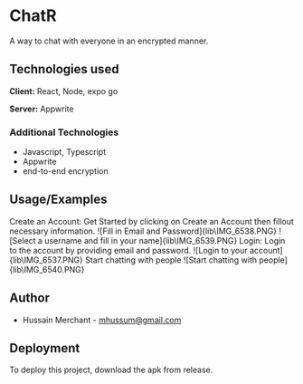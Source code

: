 
# ChatR

A way to chat with everyone in an encrypted manner. 

## Technologies used

**Client:** React, Node, expo go

**Server:** Appwrite

### Additional Technologies

- Javascript, Typescript
- Appwrite
- end-to-end encryption 



## Usage/Examples

Create an Account: Get Started by clicking on Create an Account then fillout necessary information.
![Fill in Email and Password]{lib\IMG_6538.PNG}
![Select a username and fill in your name]{lib\IMG_6539.PNG}
Login: Login to the account by providing email and password.
![Login to your account]{lib\IMG_6537.PNG}
Start chatting with people
![Start chatting with people]{lib\IMG_6540.PNG}

## Author

- Hussain Merchant - mhussum@gmail.com


## Deployment

To deploy this project, download the apk from release. 

